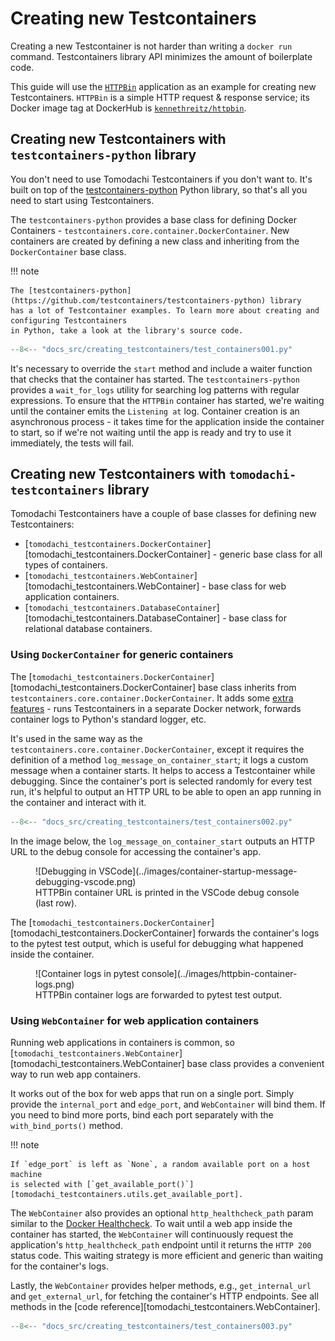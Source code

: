 # Creating new Testcontainers

Creating a new Testcontainer is not harder than writing a `docker run` command.
Testcontainers library API minimizes the amount of boilerplate code.

This guide will use the [`HTTPBin`](https://httpbin.org/) application as an example for creating new Testcontainers.
`HTTPBin` is a simple HTTP request & response service;
its Docker image tag at DockerHub is [`kennethreitz/httpbin`](https://hub.docker.com/r/kennethreitz/httpbin).

## Creating new Testcontainers with `testcontainers-python` library

You don't need to use Tomodachi Testcontainers if you don't want to.
It's built on top of the [testcontainers-python](https://github.com/testcontainers/testcontainers-python) Python library,
so that's all you need to start using Testcontainers.

The `testcontainers-python` provides a base class for defining Docker Containers - `testcontainers.core.container.DockerContainer`.
New containers are created by defining a new class and inheriting from the `DockerContainer` base class.

!!! note

    The [testcontainers-python](https://github.com/testcontainers/testcontainers-python) library
    has a lot of Testcontainer examples. To learn more about creating and configuring Testcontainers
    in Python, take a look at the library's source code.

```py hl_lines="5-6 10-12 16"
--8<-- "docs_src/creating_testcontainers/test_containers001.py"
```

It's necessary to override the `start` method and include a waiter function that checks that the container has started.
The `testcontainers-python` provides a `wait_for_logs` utility for searching log patterns with regular expressions.
To ensure that the `HTTPBin` container has started, we're waiting until the container emits the `Listening at` log.
Container creation is an asynchronous process - it takes time for the application inside the container to start,
so if we're not waiting until the app is ready and try to use it immediately, the tests will fail.

## Creating new Testcontainers with `tomodachi-testcontainers` library

Tomodachi Testcontainers have a couple of base classes for defining new Testcontainers:

- [`tomodachi_testcontainers.DockerContainer`][tomodachi_testcontainers.DockerContainer] - generic base class for all types of containers.
- [`tomodachi_testcontainers.WebContainer`][tomodachi_testcontainers.WebContainer] - base class for web application containers.
- [`tomodachi_testcontainers.DatabaseContainer`][tomodachi_testcontainers.DatabaseContainer] - base class for relational database containers.

### Using `DockerContainer` for generic containers

The [`tomodachi_testcontainers.DockerContainer`][tomodachi_testcontainers.DockerContainer]
base class inherits from `testcontainers.core.container.DockerContainer`.
It adds some [extra features](../features.md) - runs Testcontainers in a separate Docker network,
forwards container logs to Python's standard logger, etc.

It's used in the same way as the `testcontainers.core.container.DockerContainer`,
except it requires the definition of a method `log_message_on_container_start`;
it logs a custom message when a container starts. It helps to access a Testcontainer while debugging.
Since the container's port is selected randomly for every test run, it's helpful to output an HTTP URL
to be able to open an app running in the container and interact with it.

```py hl_lines="7-8 14 16-17"
--8<-- "docs_src/creating_testcontainers/test_containers002.py"
```

In the image below, the `log_message_on_container_start` outputs an HTTP URL to the debug console
for accessing the container's app.

<figure markdown>
  ![Debugging in VSCode](../images/container-startup-message-debugging-vscode.png)
  <figcaption>HTTPBin container URL is printed in the VSCode debug console (last row).</figcaption>
</figure>

The [`tomodachi_testcontainers.DockerContainer`][tomodachi_testcontainers.DockerContainer]
forwards the container's logs to the pytest test output, which is useful
for debugging what happened inside the container.

<figure markdown>
  ![Container logs in pytest console](../images/httpbin-container-logs.png)
  <figcaption>HTTPBin container logs are forwarded to pytest test output.</figcaption>
</figure>

### Using `WebContainer` for web application containers

Running web applications in containers is common, so
[`tomodachi_testcontainers.WebContainer`][tomodachi_testcontainers.WebContainer]
base class provides a convenient way to run web app containers.

It works out of the box for web apps that run on a single port.
Simply provide the `internal_port` and `edge_port`, and `WebContainer` will bind them.
If you need to bind more ports, bind each port separately with the `with_bind_ports()` method.

!!! note

    If `edge_port` is left as `None`, a random available port on a host machine
    is selected with [`get_available_port()`][tomodachi_testcontainers.utils.get_available_port].

The `WebContainer` also provides an optional `http_healthcheck_path` param
similar to the [Docker Healthcheck](https://docs.docker.com/engine/reference/builder/#healthcheck).
To wait until a web app inside the container has started, the `WebContainer`
will continuously request the application's `http_healthcheck_path` endpoint until it returns
the `HTTP 200` status code. This waiting strategy is more efficient and generic
than waiting for the container's logs.

Lastly, the `WebContainer` provides helper methods, e.g.,
`get_internal_url` and `get_external_url`, for fetching the container's HTTP endpoints.
See all methods in the [code reference][tomodachi_testcontainers.WebContainer].

```py hl_lines="6 13-15 30"
--8<-- "docs_src/creating_testcontainers/test_containers003.py"
```
